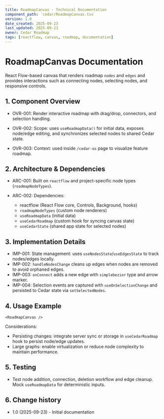 ```yaml
---
title: RoadmapCanvas - Technical Documentation
component_path: `cedar/RoadmapCanvas.tsx`
version: 1.0
date_created: 2025-09-23
last_updated: 2025-09-23
owner: Cedar Roadmap
tags: [reactflow, canvas, roadmap, documentation]
---
```


# RoadmapCanvas Documentation

React Flow-based canvas that renders roadmap `nodes` and `edges` and provides interactions such as connecting nodes, selecting nodes, and responsive controls.

## 1. Component Overview

- OVR-001: Render interactive roadmap with drag/drop, connectors, and selection handling.

- OVR-002: Scope: uses `useRoadmapData()` for initial data, exposes node/edge editing, and synchronizes selected nodes to shared Cedar state.

- OVR-003: Context: used inside `/cedar-os` page to visualize feature roadmap.

## 2. Architecture & Dependencies

- ARC-001: Built on `reactflow` and project-specific node types (`roadmapNodeTypes`).

- ARC-002: Dependencies:
  - reactflow (React Flow core, Controls, Background, hooks)
  - `roadmapNodeTypes` (custom node renderers)
  - `useRoadmapData` (initial data)
  - `useCedarRoadmap` (custom hook for syncing canvas state)
  - `useCedarState` (shared app state for selected nodes)

## 3. Implementation Details

- IMP-001: State management: uses `useNodesState`/`useEdgesState` to track nodes/edges locally.
- IMP-002: `handleNodesChange` cleans up edges when nodes are removed to avoid orphaned edges.
- IMP-003: `onConnect` adds a new edge with `simplebezier` type and arrow marker.
- IMP-004: Selection events are captured with `useOnSelectionChange` and persisted to Cedar state via `setSelectedNodes`.

## 4. Usage Example

```tsx
<RoadmapCanvas />
```

Considerations:

- Persisting changes: integrate server sync or storage in `useCedarRoadmap` hook to persist node/edge updates.
- Large graphs: enable virtualization or reduce node complexity to maintain performance.

## 5. Testing

- Test node addition, connection, deletion workflow and edge cleanup. Mock `useRoadmapData` for deterministic inputs.

## 6. Change history

- 1.0 (2025-09-23) - Initial documentation
